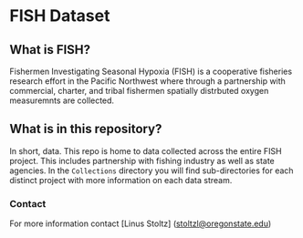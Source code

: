 # FISH Dataset
## What is FISH?
Fishermen Investigating Seasonal Hypoxia (FISH) is a cooperative fisheries research effort in the Pacific Northwest where through a partnership with commercial, charter, and tribal fishermen spatially distrbuted oxygen measuremnts are collected. 
## What is in this repository?
In short, data. This repo is home to data collected across the entire FISH project. This includes partnership with fishing industry as well as state agencies. In the ```Collections``` directory you will find sub-directories for each distinct project with more information on each data stream.

### Contact
For more information contact [Linus Stoltz] (stoltzl@oregonstate.edu)
